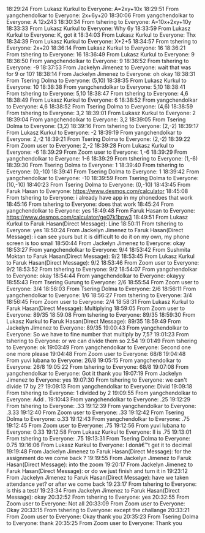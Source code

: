 18:29:24 From Lukasz Kurkul to Everyone:
	A=2xy+10x
18:29:51 From yangchendolkar to Everyone:
	2x+6y+20
18:30:06 From yangchendolkar to Everyone:
	A 12x243
18:30:34 From tshering to Everyone:
	A=10x+2xy+10y
18:33:33 From Lukasz Kurkul to Everyone:
	Why 6y
18:33:59 From Lukasz Kurkul to Everyone:
	K, got it
18:34:03 From Lukasz Kurkul to Everyone:
	Thx
18:34:39 From Lukasz Kurkul to Everyone:
	X*2+5
18:34:57 From tshering to Everyone:
	2x+20
18:36:14 From Lukasz Kurkul to Everyone:
	16
18:36:21 From tshering to Everyone:
	16
18:36:49 From Lukasz Kurkul to Everyone:
	9
18:36:50 From yangchendolkar to Everyone:
	9
18:36:52 From tshering to Everyone:
	-9
18:37:53 From Jackelyn Jimenez  to Everyone:
	wait that was for 9 or 10?
18:38:14 From Jackelyn Jimenez  to Everyone:
	oh okay
18:38:31 From Tsering Dolma to Everyone:
	(5,10)
18:38:35 From Lukasz Kurkul to Everyone:
	10
18:38:38 From yangchendolkar to Everyone:
	5,10
18:38:41 From tshering to Everyone:
	5,10
18:38:47 From tshering to Everyone:
	4,6
18:38:49 From Lukasz Kurkul to Everyone:
	6
18:38:52 From yangchendolkar to Everyone:
	4,6
18:38:52 From Tsering Dolma to Everyone:
	(4,6)
18:38:59 From tshering to Everyone:
	3,2
18:39:01 From Lukasz Kurkul to Everyone:
	2
18:39:04 From yangchendolkar to Everyone:
	3,2
18:39:05 From Tsering Dolma to Everyone:
	(3,2)
18:39:16 From tshering to Everyone:
	(2,-2)
18:39:17 From Lukasz Kurkul to Everyone:
	-2
18:39:19 From yangchendolkar to Everyone:
	2,-2
18:39:21 From Tsering Dolma to Everyone:
	(2,-2)
18:39:22 From Zoom user to Everyone:
	2,-2
18:39:28 From Lukasz Kurkul to Everyone:
	-6
18:39:29 From Zoom user to Everyone:
	1,-6
18:39:29 From yangchendolkar to Everyone:
	1-6
18:39:29 From tshering to Everyone:
	(1,-6)
18:39:30 From Tsering Dolma to Everyone:
	1
18:39:40 From tshering to Everyone:
	(0,-10)
18:39:41 From Tsering Dolma to Everyone:
	1
18:39:42 From yangchendolkar to Everyone:
	-10
18:39:59 From Tsering Dolma to Everyone:
	(10,-10)
18:40:23 From Tsering Dolma to Everyone:
	(0,-10)
18:43:45 From Faruk Hasan to Everyone:
	https://www.desmos.com/calculator
18:45:08 From tshering to Everyone:
	i already have app in my phonedoes that work
18:45:16 From tshering to Everyone:
	does that work
18:45:24 From yangchendolkar to Everyone:
	yes
18:49:48 From Faruk Hasan to Everyone:
	https://www.desmos.com/calculator/ge07k1bpw3
18:49:51 From Lukasz Kurkul to Faruk Hasan(Direct Message):
	Line
18:50:11 From tshering to Everyone:
	yes
18:50:24 From Jackelyn Jimenez  to Faruk Hasan(Direct Message):
	i can see yours but it is difficult to do it on my own, my phone screen is too small
18:50:44 From Jackelyn Jimenez  to Everyone:
	okay
18:53:27 From yangchendolkar to Everyone:
	9/4
18:53:42 From Sushmita Moktan to Faruk Hasan(Direct Message):
	9/2
18:53:45 From Lukasz Kurkul to Faruk Hasan(Direct Message):
	9/2
18:53:46 From Zoom user to Everyone:
	9/2
18:53:52 From tshering to Everyone:
	9/2
18:54:07 From yangchendolkar to Everyone:
	okay
18:54:44 From yangchendolkar to Everyone:
	okayyy
18:55:43 From Tsering Gurung to Everyone:
	2/6
18:55:54 From Zoom user to Everyone:
	3/4
18:56:03 From Tsering Dolma to Everyone:
	2/6
18:56:11 From yangchendolkar to Everyone:
	1/6
18:56:27 From tshering to Everyone:
	3/4
18:56:45 From Zoom user to Everyone:
	2/4
18:58:31 From Lukasz Kurkul to Faruk Hasan(Direct Message):
	Multiplying
18:59:05 From Zoom user to Everyone:
	89/35
18:59:08 From tshering to Everyone:
	89/35
18:59:30 From Lukasz Kurkul to Faruk Hasan(Direct Message):
	89/35
18:59:49 From Jackelyn Jimenez  to Everyone:
	89/35
19:00:43 From yangchendolkar to Everyone:
	So we have to fine number that multiply by 7,5?
19:01:23 From tshering to Everyone:
	or we can divide them so 2.54
19:01:49 From tshering to Everyone:
	ok
19:03:49 From yangchendolkar to Everyone:
	Second one one more please
19:04:48 From Zoom user to Everyone:
	68/8
19:04:48 From yuvi lubana to Everyone:
	26/8
19:05:15 From yangchendolkar to Everyone:
	26/8
19:05:22 From tshering to Everyone:
	68/8
19:07:08 From yangchendolkar to Everyone:
	Got it thank you
19:07:19 From Jackelyn Jimenez  to Everyone:
	yes
19:07:30 From tshering to Everyone:
	we can't divide 17 by 2?
19:09:13 From yangchendolkar to Everyone:
	Divid
19:09:18 From tshering to Everyone:
	1 divided by 2
19:09:55 From yangchendolkar to Everyone:
	Add .
19:10:43 From yangchendolkar to Everyone:
	.25
19:12:29 From tshering to Everyone:
	.33
19:12:39 From yangchendolkar to Everyone:
	.3.33
19:12:40 From Zoom user to Everyone:
	.33
19:12:42 From Tsering Dolma to Everyone:
	o.33
19:12:43 From yangchendolkar to Everyone:
	.75
19:12:45 From Zoom user to Everyone:
	.75
19:12:56 From yuvi lubana to Everyone:
	0.33
19:12:58 From Lukasz Kurkul to Everyone:
	II is .75
19:13:01 From tshering to Everyone:
	.75
19:13:31 From Tsering Dolma to Everyone:
	0.75
19:16:06 From Lukasz Kurkul to Everyone:
	I donâ€™t get it to decimal
19:19:48 From Jackelyn Jimenez  to Faruk Hasan(Direct Message):
	for the assignment do we come back ?
19:19:55 From Jackelyn Jimenez  to Faruk Hasan(Direct Message):
	into the zoom
19:20:17 From Jackelyn Jimenez  to Faruk Hasan(Direct Message):
	or do we just finish and turn it in
19:23:12 From Jackelyn Jimenez  to Faruk Hasan(Direct Message):
	have we taken attendance yet? or after we come back
19:23:17 From tshering to Everyone:
	is this a test/
19:23:34 From Jackelyn Jimenez  to Faruk Hasan(Direct Message):
	okay
20:32:52 From tshering to Everyone:
	yes
20:32:55 From Zoom user to Everyone:
	Not all
20:33:09 From Zoom user to Everyone:
	Okay
20:33:15 From tshering to Everyone:
	except the challange
20:33:21 From Zoom user to Everyone:
	Okay thank you
20:35:23 From Tsering Dolma to Everyone:
	thank
20:35:25 From Zoom user to Everyone:
	Thank you
